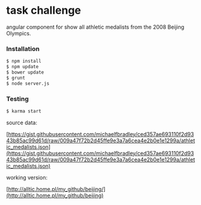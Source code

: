 # task challenge

angular component for show all athletic medalists from the 2008 Beijing Olympics.

### Installation

```sh
$ npm install
$ npm update
$ bower update
$ grunt
$ node server.js
```

### Testing

```sh
$ karma start

```

source data:

[https://gist.githubusercontent.com/michaelfbradley/ced357ae693110f2d9343b85ac99d61d/raw/009a47f72b2d45ffe9e3a7a6cea4e2b0e1e1299a/athletic_medalists.json](https://gist.githubusercontent.com/michaelfbradley/ced357ae693110f2d9343b85ac99d61d/raw/009a47f72b2d45ffe9e3a7a6cea4e2b0e1e1299a/athletic_medalists.json)


working version:

[http://alltic.home.pl/my_github/beijing/](http://alltic.home.pl/my_github/beijing)
